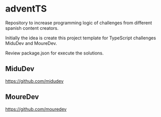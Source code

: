 # adventTS

Repository to increase programming logic of challenges from different spanish content creators.

Initially the idea is create this project template for TypeScript challenges MiduDev and MoureDev.

Review package.json for execute the solutions.

## MiduDev

https://github.com/midudev

## MoureDev

https://github.com/mouredev
